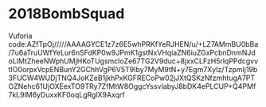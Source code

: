 # 2018BombSquad

Vuforia code:AZfTpOj/////AAAAGYCE1z7z6E5whPRKfYeRJHEN/u/+LZ7AMmBU0bBa/7u6aTruUWfYeLur6nSFdKP0w9JPmK1gstNxVHqiaZN6iuZGxPcbnDnmNJdoLIMtZheeNWphUMjHKoTUgsmcloZe67TG2V9duc+8jxxCLFzH5rlqPPdcgvvtIO0orpxVcpENBunY2GChhVgP6V5T9Iby7MyM9tN+y7Egm7XyIz/Tzpmlj19b3FUCW4WUDjTNQ4JoKZeB1jkhPxKGFRECoPw02jJXtQSKzNfzmhtugA7PTOZNehc61UjOXEexTO9TRy7ZfMtW8OggcYssvIabyJ8bDK4ePLCUP+Q4PMf7kL9lM6yDuxxKF0oqLgRglX9Axqrf
